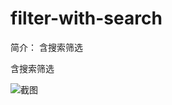 # filter-with-search

简介： 含搜索筛选

含搜索筛选

![截图](https://unpkg.com/@icedesign/filter-with-search-block/screenshot.png)





